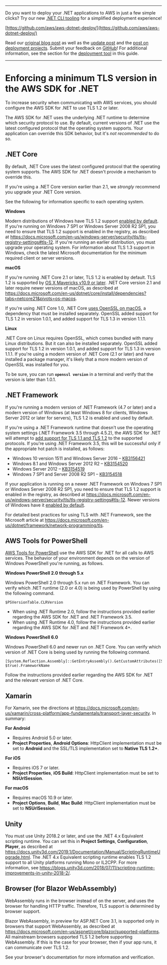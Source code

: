 --------

Do you want to deploy your \.NET applications to AWS in just a few simple clicks? Try our new [\.NET CLI tooling](https://www.nuget.org/packages/AWS.Deploy.Tools) for a simplified deployment experience\!

 [https://github.com/aws/aws-dotnet-deploy/](https://github.com/aws/aws-dotnet-deploy/)

Read our [original blog post](https://aws.amazon.com/blogs/developer/reimagining-the-aws-net-deployment-experience/) as well as the [update post](https://aws.amazon.com/blogs/developer/update-new-net-deployment-experience/) and the [post on deployment projects](https://aws.amazon.com/blogs/developer/dotnet-deployment-projects/)\. Submit your feedback on [GitHub](https://github.com/aws/aws-dotnet-deploy)\! For additional information, see the section for the [deployment tool](https://docs.aws.amazon.com/sdk-for-net/v3/developer-guide/deployment-tool.html) in this guide\.

--------

# Enforcing a minimum TLS version in the AWS SDK for \.NET<a name="enforcing-tls"></a>

To increase security when communicating with AWS services, you should configure the AWS SDK for \.NET to use TLS 1\.2 or later\.

The AWS SDK for \.NET uses the underlying \.NET runtime to determine which security protocol to use\. By default, current versions of \.NET use the latest configured protocol that the operating system supports\. Your application can override this SDK behavior, but it's *not recommended* to do so\.

## \.NET Core<a name="enforcing-tls-dotnet-core"></a>

By default, \.NET Core uses the latest configured protocol that the operating system supports\. The AWS SDK for \.NET doesn't provide a mechanism to override this\.

If you're using a \.NET Core version earlier than 2\.1, we *strongly* recommend you upgrade your \.NET Core version\.

See the following for information specific to each operating system\.

**Windows**

Modern distributions of Windows have TLS 1\.2 support [enabled by default](https://docs.microsoft.com/en-us/windows/win32/secauthn/protocols-in-tls-ssl--schannel-ssp-)\. If you're running on Windows 7 SP1 or Windows Server 2008 R2 SP1, you need to ensure that TLS 1\.2 support is enabled in the registry, as described at [https://docs\.microsoft\.com/en\-us/windows\-server/security/tls/tls\-registry\-settings\#tls\-12](https://docs.microsoft.com/en-us/windows-server/security/tls/tls-registry-settings#tls-12)\. If you're running an earlier distribution, you must upgrade your operating system\. For information about TLS 1\.3 support in Windows, check the latest Microsoft documentation for the minimum required client or server versions\.

**macOS**

If you're running \.NET Core 2\.1 or later, TLS 1\.2 is enabled by default\. TLS 1\.2 is supported by [OS X Mavericks v10\.9 or later](https://support.apple.com/en-us/HT202854)\. \.NET Core version 2\.1 and later require newer versions of macOS, as described at [https://docs\.microsoft\.com/en\-us/dotnet/core/install/dependencies?tabs=netcore21&pivots=os\-macos](https://docs.microsoft.com/en-us/dotnet/core/install/dependencies?tabs=netcore21&pivots=os-macos)\.

If you're using \.NET Core 1\.0, \.NET Core [uses OpenSSL on macOS](https://github.com/dotnet/announcements/issues/21), a dependency that must be installed separately\. OpenSSL added support for TLS 1\.2 in version 1\.0\.1, and added support for TLS 1\.3 in version 1\.1\.1\.

**Linux**

\.NET Core on Linux requires OpenSSL, which comes bundled with many Linux distributions\. But it can also be installed separately\. OpenSSL added support for TLS 1\.2 in version 1\.0\.1, and added support for TLS 1\.3 in version 1\.1\.1\. If you're using a modern version of \.NET Core \(2\.1 or later\) and have installed a package manager, it's likely that a more modern version of OpenSSL was installed for you\.

To be sure, you can run **`openssl version`** in a terminal and verify that the version is later than 1\.0\.1\.

## \.NET Framework<a name="enforcing-tls-dotnet-framework"></a>

If you're running a modern version of \.NET Framework \(4\.7 or later\) and a modern version of Windows \(at least Windows 8 for clients, Windows Server 2012 or later for servers\), TLS 1\.2 is enabled and used by default\.

If you're using a \.NET Framework runtime that doesn't use the operating system settings \(\.NET Framework 3\.5 through 4\.5\.2\), the AWS SDK for \.NET will attempt to [add support for TLS 1\.1 and TLS 1\.2](https://github.com/aws/aws-sdk-net/blob/master/sdk/src/Core/Amazon.Runtime/Pipeline/HttpHandler/_bcl/AmazonSecurityProtocolManager.cs) to the supported protocols\. If you're using \.NET Framework 3\.5, this will be successful only if the appropriate hot patch is installed, as follows:
+ Windows 10 version 1511 and Windows Server 2016 – [KB3156421](https://support.microsoft.com/kb/3156421)
+ Windows 8\.1 and Windows Server 2012 R2 – [KB3154520](https://support.microsoft.com/kb/3154520)
+ Windows Server 2012 – [KB3154519](https://support.microsoft.com/kb/3154519)
+ Windows 7 SP1 and Server 2008 R2 SP1 – [KB3154518](https://support.microsoft.com/kb/3154518)

If your application is running on a newer \.NET Framework on Windows 7 SP1 or Windows Server 2008 R2 SP1, you need to ensure that TLS 1\.2 support is enabled in the registry, as described at [https://docs\.microsoft\.com/en\-us/windows\-server/security/tls/tls\-registry\-settings\#tls\-12](https://docs.microsoft.com/en-us/windows-server/security/tls/tls-registry-settings#tls-12)\. Newer versions of Windows have it [enabled by default](https://docs.microsoft.com/en-us/windows/win32/secauthn/protocols-in-tls-ssl--schannel-ssp-)\.

For detailed best practices for using TLS with \.NET Framework, see the Microsoft article at [https://docs\.microsoft\.com/en\-us/dotnet/framework/network\-programming/tls](https://docs.microsoft.com/en-us/dotnet/framework/network-programming/tls)\.

## AWS Tools for PowerShell<a name="enforcing-tls-ps"></a>

[AWS Tools for PowerShell](https://docs.aws.amazon.com/powershell/latest/userguide/) use the AWS SDK for \.NET for all calls to AWS services\. The behavior of your environment depends on the version of Windows PowerShell you're running, as follows\.

**Windows PowerShell 2\.0 through 5\.x**

Windows PowerShell 2\.0 through 5\.x run on \.NET Framework\. You can verify which \.NET runtime \(2\.0 or 4\.0\) is being used by PowerShell by using the following command\.

```
$PSVersionTable.CLRVersion
```
+ When using \.NET Runtime 2\.0, follow the instructions provided earlier regarding the AWS SDK for \.NET and \.NET Framework 3\.5\.
+ When using \.NET Runtime 4\.0, follow the instructions provided earlier regarding the AWS SDK for \.NET and \.NET Framework 4\+\.

**Windows PowerShell 6\.0**

Windows PowerShell 6\.0 and newer run on \.NET Core\. You can verify which version of \.NET Core is being used by running the following command\.

```
[System.Reflection.Assembly]::GetEntryAssembly().GetCustomAttributes([System.Runtime.Versioning.TargetFrameworkAttribute], $true).FrameworkName
```

Follow the instructions provided earlier regarding the AWS SDK for \.NET and the relevant version of \.NET Core\.

## Xamarin<a name="enforcing-tls-xamarin"></a>

For Xamarin, see the directions at [https://docs\.microsoft\.com/en\-us/xamarin/cross\-platform/app\-fundamentals/transport\-layer\-security](https://docs.microsoft.com/en-us/xamarin/cross-platform/app-fundamentals/transport-layer-security)\. In summary:

**For Android**
+ Requires Android 5\.0 or later\.
+ **Project Properties**, **Android Options**: HttpClient implementation must be set to **Android** and the SSL/TLS implementation set to **Native TLS 1\.2\+**\.

**For iOS**
+ Requires iOS 7 or later\.
+ **Project Properties**, **iOS Build**: HttpClient implementation must be set to **NSUrlSession**\.

**For macOS**
+ Requires macOS 10\.9 or later\.
+ **Project Options**, **Build**, **Mac Build**: HttpClient implementation must be set to **NSUrlSession**\.

## Unity<a name="enforcing-tls-unity"></a>

You must use Unity 2018\.2 or later, and use the \.NET 4\.x Equivalent scripting runtime\. You can set this in **Project Settings**, **Configuration**, **Player**, as described at [https://docs\.unity3d\.com/2019\.1/Documentation/Manual/ScriptingRuntimeUpgrade\.html](https://docs.unity3d.com/2019.1/Documentation/Manual/ScriptingRuntimeUpgrade.html)\. The \.NET 4\.x Equivalent scripting runtime enables TLS 1\.2 support to all Unity platforms running Mono or IL2CPP\. For more information, see [https://blogs\.unity3d\.com/2018/07/11/scripting\-runtime\-improvements\-in\-unity\-2018\-2/](https://blogs.unity3d.com/2018/07/11/scripting-runtime-improvements-in-unity-2018-2/)\.

## Browser \(for Blazor WebAssembly\)<a name="enforcing-tls-browser"></a>

WebAssembly runs in the browser instead of on the server, and uses the browser for handling HTTP traffic\. Therefore, TLS support is determined by browser support\.

Blazor WebAssembly, in preview for ASP\.NET Core 3\.1, is supported only in browsers that support WebAssembly, as described at [https://docs\.microsoft\.com/en\-us/aspnet/core/blazor/supported\-platforms](https://docs.microsoft.com/en-us/aspnet/core/blazor/supported-platforms)\. All mainstream browsers supported TLS 1\.2 before supporting WebAssembly\. If this is the case for your browser, then if your app runs, it can communicate over TLS 1\.2\.

See your browser's documentation for more information and verification\.